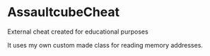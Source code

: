 # AssaultcubeCheat

External cheat created for educational purposes

It uses my own custom made class for reading memory addresses.
